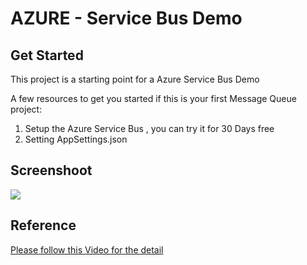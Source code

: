 # AZURE - Service Bus Demo
## Get Started

This project is a starting point for a Azure Service Bus Demo

A few resources to get you started if this is your first Message Queue project:

1. Setup the Azure Service Bus , you can try it for 30 Days free
2. Setting AppSettings.json 

## Screenshoot
![](https://github.com/mahendraputra21/service-bus-demo/blob/main/azure-service-bus.png)

## Reference
[Please follow this Video for the detail](https://www.youtube.com/watch?v=v52yC9kq0Yg&ab_channel=IAmTimCorey)
